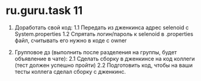 # ru.guru.task 11
1. Доработать свой код:
1.1 Передать из дженкинса адрес selenoid c System.properties
1.2 Спрятать логин/пароль к selenoid в .properties файл, считывать его нужно в коде с owner


2. Групповое дз (выполнить после разделения на группы, будет объявление в чате):
2.1 Сделать сборку в дженкинсе на код коллеги (тест должен успешно пройти)
2.2 Подготовить код, чтобы на ваши тесты коллега сделал сборку с дженкинс.
